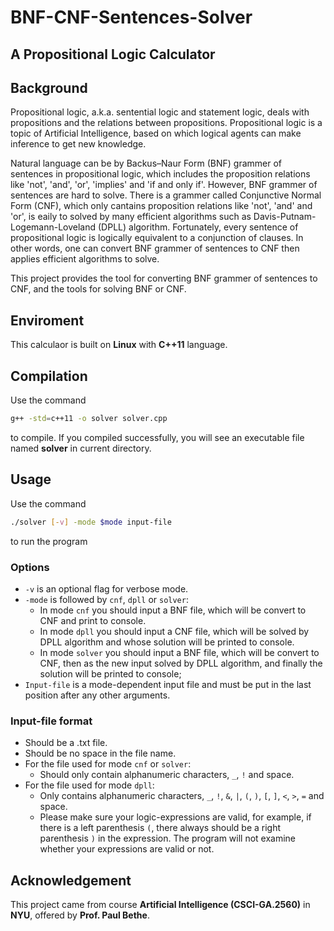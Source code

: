 # BNF-CNF-Sentences-Solver

## A Propositional Logic Calculator

## Background

Propositional logic, a.k.a. sentential logic and statement logic, deals with propositions and the relations between propositions. Propositional logic is a topic of Artificial Intelligence, based on which logical agents can make inference to get new knowledge.

Natural language can be by Backus–Naur Form (BNF) grammer of sentences in propositional logic, which includes the proposition relations like 'not', 'and', 'or', 'implies' and 'if and only if'.
However, BNF grammer of sentences are hard to solve. There is a grammer called Conjunctive Normal Form (CNF), which only cantains proposition relations like 'not', 'and' and 'or', is eaily to solved by many efficient algorithms such as Davis-Putnam-Logemann-Loveland (DPLL) algorithm. Fortunately, every sentence of propositional logic is logically equivalent to a conjunction of clauses. In other words, one can convert BNF grammer of sentences to CNF then applies efficient algorithms to solve.

This project provides the tool for converting BNF grammer of sentences to CNF, and the tools for solving BNF or CNF.

## Enviroment

This calculaor is built on **Linux** with **C++11** language.

## Compilation

Use the command

```bash
g++ -std=c++11 -o solver solver.cpp
```

to compile.
If you compiled successfully, you will see an executable file named **solver** in current directory.

## Usage

Use the command

```bash
./solver [-v] -mode $mode input-file
```

to run the program

### Options

- ```-v``` is an optional flag for verbose mode.
- ```-mode``` is followed by ```cnf```, ```dpll``` or ```solver```:
  - In mode ```cnf``` you should input a BNF file, which will be convert to CNF and print to console.
  - In mode ```dpll``` you should input a CNF file, which will be solved by DPLL algorithm and whose solution will be printed to console.
  - In mode ```solver``` you should input a BNF file, which will be convert to CNF, then as the new input solved by DPLL algorithm, and finally the solution will be printed to console;
- ```Input-file``` is a mode-dependent input file and must be put in the last position after any other arguments.

### Input-file format

- Should be a .txt file.
- Should be no space in the file name.
- For the file used for mode ```cnf``` or ```solver```:
  - Should only contain alphanumeric characters, ```_```, ```!``` and space.
- For the file used for mode ```dpll```:
  - Only contains alphanumeric characters, ```_```, ```!```, ```&```, ```|```, ```(```, ```)```, ```[```, ```]```, ```<```, ```>```, ```=``` and space.
  - Please make sure your logic-expressions are valid, for example, if there is a left parenthesis ```(```, there always should be a right parenthesis ```)``` in the expression. The program will not examine whether your expressions are valid or not.

## Acknowledgement

This project came from course **Artificial Intelligence (CSCI-GA.2560)** in **NYU**, offered by **Prof. Paul Bethe**.
